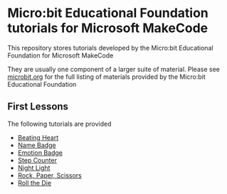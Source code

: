 # Micro:bit Educational Foundation tutorials for Microsoft MakeCode

This repository stores tutorials developed by the Micro:bit Educational Foundation for Microsoft MakeCode

They are usually one component of a larger suite of material. Please see [microbit.org](microbit.org) for the full listing of materials provided by the Micro:bit Educational Foundation

## First Lessons

The following tutorials are provided

 * [Beating Heart](https://makecode.microbit.org/#tutorial:github:ajonespenn/makecode-tutorials/first-lessons/bbeating-heart)
 * [Name Badge](https://makecode.microbit.org/#tutorial:github:ajonespenn/makecode-tutorials/first-lessons/name-badge)
 * [Emotion Badge](https://makecode.microbit.org/#tutorial:github:ajonespenn/makecode-tutorials/first-lessons/emotion-badge)
 * [Step Counter](https://makecode.microbit.org/#tutorial:github:ajonespenn/makecode-tutorials/first-lessons/step-counter)
 * [Night Light](https://makecode.microbit.org/#tutorial:github:ajonespenn/makecode-tutorials/first-lessons/night-light)
 * [Rock, Paper, Scissors](https://makecode.microbit.org/#tutorial:github:ajonespenn/makecode-tutorials/first-lessons/rock-paper-scissors)
 * [Roll the Die](https://makecode.microbit.org/#tutorial:github:ajonespenn/makecode-tutorials/first-lessons/roll-die)
